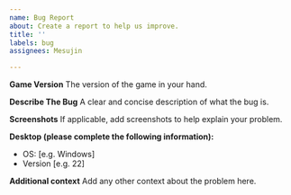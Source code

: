 ```yaml
---
name: Bug Report
about: Create a report to help us improve.
title: ''
labels: bug
assignees: Mesujin

---
```


**Game Version**
The version of the game in your hand.

**Describe The Bug**
A clear and concise description of what the bug is.

**Screenshots**
If applicable, add screenshots to help explain your problem.

**Desktop (please complete the following information):**
 - OS: [e.g. Windows]
 - Version [e.g. 22]

**Additional context**
Add any other context about the problem here.
